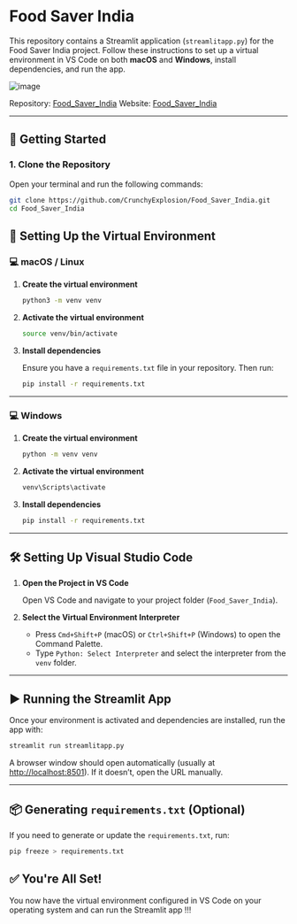 # Food Saver India

This repository contains a Streamlit application (`streamlitapp.py`) for the Food Saver India project. Follow these instructions to set up a virtual environment in VS Code on both **macOS** and **Windows**, install dependencies, and run the app.

![image](https://github.com/user-attachments/assets/dc7137cd-1598-46cf-90a6-1641276742ab)


Repository: [Food_Saver_India](https://github.com/CrunchyExplosion/Food_Saver_India)
Website: [Food_Saver_India](https://foodsaverindia.streamlit.app/)


---

## 🚀 Getting Started

### 1. Clone the Repository

Open your terminal and run the following commands:

```bash
git clone https://github.com/CrunchyExplosion/Food_Saver_India.git
cd Food_Saver_India
```



## 🧪 Setting Up the Virtual Environment

### 💻 macOS / Linux

1. **Create the virtual environment**

   ```bash
   python3 -m venv venv
   ```

2. **Activate the virtual environment**

   ```bash
   source venv/bin/activate
   ```

3. **Install dependencies**

   Ensure you have a `requirements.txt` file in your repository. Then run:

   ```bash
   pip install -r requirements.txt
   ```

---

### 💻 Windows

1. **Create the virtual environment**

   ```bash
   python -m venv venv
   ```

2. **Activate the virtual environment**

   ```bash
   venv\Scripts\activate
   ```

3. **Install dependencies**

   ```bash
   pip install -r requirements.txt
   ```

---

## 🛠 Setting Up Visual Studio Code

1. **Open the Project in VS Code**

   Open VS Code and navigate to your project folder (`Food_Saver_India`).

2. **Select the Virtual Environment Interpreter**

   - Press `Cmd+Shift+P` (macOS) or `Ctrl+Shift+P` (Windows) to open the Command Palette.
   - Type `Python: Select Interpreter` and select the interpreter from the `venv` folder.

---

## ▶️ Running the Streamlit App

Once your environment is activated and dependencies are installed, run the app with:

```bash
streamlit run streamlitapp.py
```

A browser window should open automatically (usually at [http://localhost:8501](http://localhost:8501)). If it doesn’t, open the URL manually.

---

## 📦 Generating `requirements.txt` (Optional)

If you need to generate or update the `requirements.txt`, run:

```bash
pip freeze > requirements.txt
```



## ✅ You're All Set!

You now have the virtual environment configured in VS Code on your operating system and can run the Streamlit app !!!
